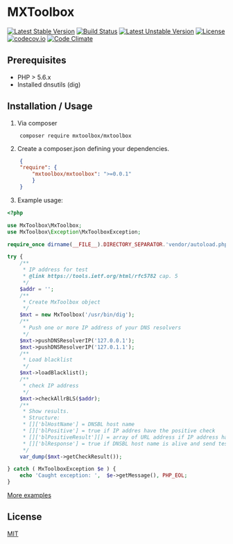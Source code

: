 # MXToolbox

[![Latest Stable Version](https://poser.pugx.org/mxtoolbox/mxtoolbox/v/stable)](https://github.com/heximcz/mxtoolbox/releases)
[![Build Status](https://travis-ci.org/heximcz/mxtoolbox.svg?branch=master)](https://travis-ci.org/heximcz/mxtoolbox)
[![Latest Unstable Version](https://poser.pugx.org/mxtoolbox/mxtoolbox/v/unstable)](https://github.com/heximcz/mxtoolbox)
[![License](https://poser.pugx.org/mxtoolbox/mxtoolbox/license)](https://github.com/heximcz/mxtoolbox/blob/master/LICENSE.md)
[![codecov.io](https://codecov.io/github/heximcz/mxtoolbox/coverage.svg?branch=master)](https://codecov.io/github/heximcz/mxtoolbox?branch=master)
[![Code Climate](https://codeclimate.com/github/heximcz/mxtoolbox/badges/gpa.svg)](https://codeclimate.com/github/heximcz/mxtoolbox)

## Prerequisites

- PHP > 5.6.x
- Installed dnsutils (dig)

## Installation / Usage

1. Via composer
    
```
    composer require mxtoolbox/mxtoolbox    
```

2. Create a composer.json defining your dependencies.

```json
    {
    "require": {
        "mxtoolbox/mxtoolbox": ">=0.0.1"
        }
    }
```
3. Example usage:

```php
<?php

use MxToolbox\MxToolbox;
use MxToolbox\Exception\MxToolboxException;

require_once dirname(__FILE__).DIRECTORY_SEPARATOR.'vendor/autoload.php';

try {
	/**
	 * IP address for test
	 * @link https://tools.ietf.org/html/rfc5782 cap. 5
	 */
	$addr = '';
	/**
	 * Create MxToolbox object
	 */
	$mxt = new MxToolbox('/usr/bin/dig');
	/**
	 * Push one or more IP address of your DNS resolvers
	 */
	$mxt->pushDNSResolverIP('127.0.0.1');
	$mxt->pushDNSResolverIP('127.0.1.1');
	/**
	 * Load blacklist
	 */
	$mxt->loadBlacklist();
	/**
	 * check IP address
	 */
	$mxt->checkAllrBLS($addr);
	/**
	 * Show results.
	 * Structure:
	 * []['blHostName'] = DNSBL host name
	 * []['blPositive'] = true if IP addres have the positive check
	 * []['blPositiveResult'][] = array of URL address if IP address have the positive chech (some DNSBL not supported return any URL)
	 * []['blResponse'] = true if DNSBL host name is alive and send test response before test
	 */
	var_dump($mxt->getCheckResult());

} catch ( MxToolboxException $e ) {
	echo 'Caught exception: ',  $e->getMessage(), PHP_EOL;
}
```

[More examples](https://github.com/heximcz/mxtoolbox/tree/master/examples)

## License

[MIT](https://github.com/heximcz/mxtoolbox/blob/master/LICENSE.md)

